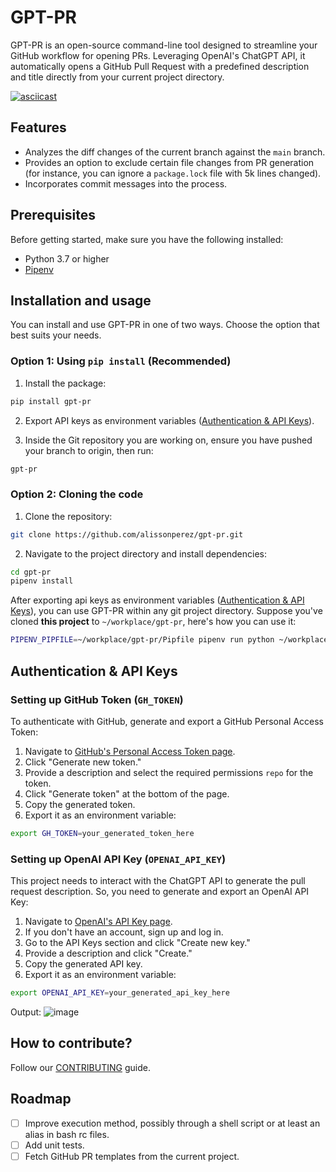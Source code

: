 # GPT-PR

GPT-PR is an open-source command-line tool designed to streamline your GitHub workflow for opening PRs. Leveraging OpenAI's ChatGPT API, it automatically opens a GitHub Pull Request with a predefined description and title directly from your current project directory.

[![asciicast](https://asciinema.org/a/u0PwZlNjAGZcdXPPrjf84wj2A.svg)](https://asciinema.org/a/u0PwZlNjAGZcdXPPrjf84wj2A)

## Features

- Analyzes the diff changes of the current branch against the `main` branch.
- Provides an option to exclude certain file changes from PR generation (for instance, you can ignore a `package.lock` file with 5k lines changed).
- Incorporates commit messages into the process.

## Prerequisites

Before getting started, make sure you have the following installed:

- Python 3.7 or higher
- [Pipenv](https://pipenv.pypa.io/en/latest/)

## Installation and usage

You can install and use GPT-PR in one of two ways. Choose the option that best suits your needs.

### Option 1: Using `pip install` (Recommended)

1. Install the package:

```bash
pip install gpt-pr
```

2. Export API keys as environment variables ([Authentication & API Keys](#authentication--api-keys)).

3. Inside the Git repository you are working on, ensure you have pushed your branch to origin, then run:

```bash
gpt-pr
```

### Option 2: Cloning the code


1. Clone the repository:

```bash
git clone https://github.com/alissonperez/gpt-pr.git
```

2. Navigate to the project directory and install dependencies:

```bash
cd gpt-pr
pipenv install
```

After exporting api keys as environment variables ([Authentication & API Keys](#authentication--api-keys)), you can use GPT-PR within any git project directory. Suppose you've cloned **this project** to `~/workplace/gpt-pr`, here's how you can use it:

```bash
PIPENV_PIPFILE=~/workplace/gpt-pr/Pipfile pipenv run python ~/workplace/gpt-pr/main.py
```

## Authentication & API Keys

### Setting up GitHub Token (`GH_TOKEN`)

To authenticate with GitHub, generate and export a GitHub Personal Access Token:

1. Navigate to [GitHub's Personal Access Token page](https://github.com/settings/tokens).
2. Click "Generate new token."
3. Provide a description and select the required permissions `repo` for the token.
4. Click "Generate token" at the bottom of the page.
5. Copy the generated token.
6. Export it as an environment variable:

```bash
export GH_TOKEN=your_generated_token_here
```

### Setting up OpenAI API Key (`OPENAI_API_KEY`)

This project needs to interact with the ChatGPT API to generate the pull request description. So, you need to generate and export an OpenAI API Key:

1. Navigate to [OpenAI's API Key page](https://platform.openai.com/signup).
2. If you don't have an account, sign up and log in.
3. Go to the API Keys section and click "Create new key."
4. Provide a description and click "Create."
5. Copy the generated API key.
6. Export it as an environment variable:

```bash
export OPENAI_API_KEY=your_generated_api_key_here
```

Output:
![image](https://github.com/alissonperez/gpt-pr/assets/756802/cc6c0ca4-5759-44ce-ad35-e4e7305b3875)

## How to contribute?

Follow our [CONTRIBUTING](./CONTRIBUTING.md) guide.

## Roadmap

- [ ] Improve execution method, possibly through a shell script or at least an alias in bash rc files.
- [ ] Add unit tests.
- [ ] Fetch GitHub PR templates from the current project.
